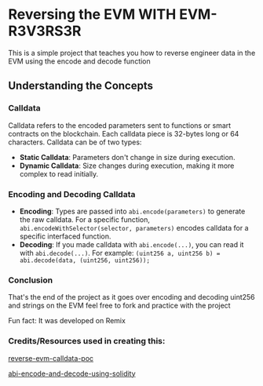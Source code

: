 # Reversing the EVM WITH EVM-R3V3RS3R

This is a simple project that teaches you how to reverse engineer data in the EVM using the encode and decode function
## Understanding the Concepts

### Calldata

Calldata refers to the encoded parameters sent to functions or smart contracts on the blockchain. Each calldata piece is 32-bytes long or 64 characters. Calldata can be of two types:

- **Static Calldata**: Parameters don't change in size during execution.
- **Dynamic Calldata**: Size changes during execution, making it more complex to read initially.

### Encoding and Decoding Calldata

- **Encoding**: Types are passed into `abi.encode(parameters)` to generate the raw calldata. For a specific function, `abi.encodeWithSelector(selector, parameters)` encodes calldata for a specific interfaced function.
- **Decoding**: If you made calldata with `abi.encode(...)`, you can read it with `abi.decode(...)`. For example: `(uint256 a, uint256 b) = abi.decode(data, (uint256, uint256));`

### Conclusion

That's the end of the project as it goes over encoding and decoding uint256 and strings on the EVM
feel free to fork and practice with the project

Fun fact: It was developed on Remix

### Credits/Resources used in creating this:

[reverse-evm-calldata-poc](https://github.com/Otaiki1/reverse-evm-calldata-poc)

[abi-encode-and-decode-using-solidity](https://medium.com/coinmonks/abi-encode-and-decode-using-solidity-2d372a03e110)
